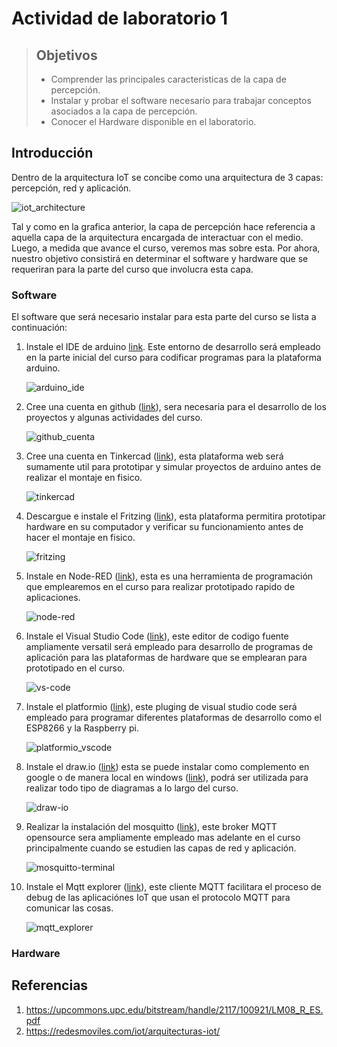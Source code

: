 # Actividad de laboratorio 1

> ## Objetivos
> * Comprender las principales caracteristicas de la capa de percepción.
> * Instalar y probar el software necesario para trabajar conceptos asociados a la capa de percepción.
> * Conocer el Hardware disponible en el laboratorio.

## Introducción

Dentro de la arquitectura IoT se concibe como una arquitectura de 3 capas: percepción, red y aplicación. 

![iot_architecture](IOT-layers.png)

Tal y como en la grafica anterior, la capa de percepción hace referencia a aquella capa de la arquitectura encargada de interactuar con el medio. Luego, a medida que avance el curso, veremos mas sobre esta. Por ahora, nuestro objetivo consistirá en determinar el software y hardware que se requeriran para la parte del curso que involucra esta capa.  

### Software


El software que será necesario instalar para esta parte del curso se lista a continuación:
 
1. Instale el IDE de arduino [link](https://www.arduino.cc/en/software). Este entorno de desarrollo será empleado en la parte inicial del curso para codificar programas para la plataforma arduino.
   
    ![arduino_ide](arduino_ide.png)
   
2. Cree una cuenta en github ([link](https://github.com/)), sera necesaria para el desarrollo de los proyectos y algunas actividades del curso.

    ![github_cuenta](github_cuenta.png)

3. Cree una cuenta en Tinkercad ([link](https://www.tinkercad.com/)), esta plataforma web será sumamente util para prototipar y simular proyectos de arduino antes de realizar el montaje en fisico.
   
   ![tinkercad](tinkercad.png)

4. Descargue e instale el Fritzing ([link](https://fritzing.org/)), esta plataforma permitira prototipar hardware en su computador y verificar su funcionamiento antes de hacer el montaje en fisico.
   
   ![fritzing](fritzing.jpg)

5. Instale en Node-RED ([link](https://nodered.org/)), esta es una herramienta de programación que emplearemos en el curso para realizar prototipado rapido de aplicaciones.
   
    ![node-red](node-red.png)
   
6. Instale el Visual Studio Code ([link](https://nodered.org/)), este editor de codigo fuente ampliamente versatil será empleado para desarrollo de programas de aplicación para las plataformas de hardware que se emplearan para prototipado en el curso.
    
    ![vs-code](vs-code.png)

7. Instale el platformio ([link](https://platformio.org/)), este pluging de visual studio code será empleado para programar diferentes plataformas de desarrollo como el ESP8266 y la Raspberry pi.
   
   ![platformio_vscode](platformio_vscode.png)

8. Instale el draw.io ([link](https://chrome.google.com/webstore/detail/diagramsnet-desktop/pebppomjfocnoigkeepgbmcifnnlndla?hl=en-GB)) esta se puede instalar como complemento en google o de manera local en windows ([link](https://www.microsoft.com/en-us/p/drawio-diagrams/9mvvszk43qqw?activetab=pivot:overviewtab)), podrá ser utilizada para realizar todo tipo de diagramas a lo largo del curso.
   

   ![draw-io](draw-io.jpg)

9.  Realizar la instalación del mosquitto ([link](https://mosquitto.org/)), este broker MQTT opensource sera ampliamente empleado mas adelante en el curso principalmente cuando se estudien las capas de red y aplicación.

    ![mosquitto-terminal](mosquitto-terminal.png)
   
10. Instale el Mqtt explorer ([link](http://mqtt-explorer.com/)), este cliente MQTT facilitara el proceso de debug de las aplicaciónes IoT que usan el protocolo MQTT para comunicar las cosas.

    ![mqtt_explorer](mqtt_explorer.png)
      

### Hardware



## Referencias

1. https://upcommons.upc.edu/bitstream/handle/2117/100921/LM08_R_ES.pdf
2. https://redesmoviles.com/iot/arquitecturas-iot/
   

